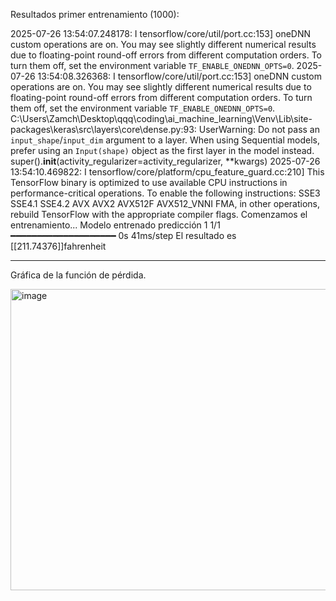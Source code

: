 Resultados primer entrenamiento (1000):

2025-07-26 13:54:07.248178: I tensorflow/core/util/port.cc:153] oneDNN custom operations are on. You may see slightly different numerical results due to floating-point round-off errors from different computation orders. To turn them off, set the environment variable `TF_ENABLE_ONEDNN_OPTS=0`.
2025-07-26 13:54:08.326368: I tensorflow/core/util/port.cc:153] oneDNN custom operations are on. You may see slightly different numerical results due to floating-point round-off errors from different computation orders. To turn them off, set the environment variable `TF_ENABLE_ONEDNN_OPTS=0`.
C:\Users\Zamch\Desktop\qqq\coding\ai_machine_learning\Venv\Lib\site-packages\keras\src\layers\core\dense.py:93: UserWarning: Do not pass an `input_shape`/`input_dim` argument to a layer. When using Sequential models, prefer using an `Input(shape)` object as the first layer in the model instead.
  super().__init__(activity_regularizer=activity_regularizer, **kwargs)
2025-07-26 13:54:10.469822: I tensorflow/core/platform/cpu_feature_guard.cc:210] This TensorFlow binary is optimized to use available CPU instructions in performance-critical operations.
To enable the following instructions: SSE3 SSE4.1 SSE4.2 AVX AVX2 AVX512F AVX512_VNNI FMA, in other operations, rebuild TensorFlow with the appropriate compiler flags.
Comenzamos el entrenamiento...
Modelo entrenado
predicción 1
1/1 ━━━━━━━━━━━━━━━━━━━━ 0s 41ms/step
El resultado es [[211.74376]]fahrenheit

---
Gráfica de la función de pérdida.

<img width="717" height="482" alt="image" src="https://github.com/user-attachments/assets/1dd9b87d-b74f-4902-8d21-10907a291a63" />
